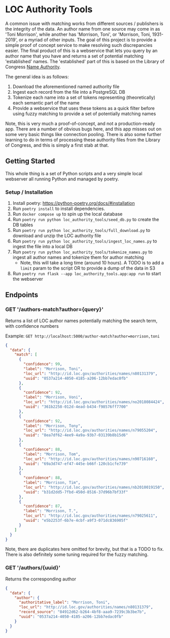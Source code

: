 # LOC Authority Tools
A common issue with matching works from different sources / publishers is the integrity of the data. An author name
from one source may come in as 'Toni Morrison', while another has 'Morrison, Toni', or 'Morrison, Toni, 1931-2019',
or a myriad of other inputs. The goal of this project is to provide a simple proof of concept service to make resolving such
discrepancies easier. The final product of this is a webservice that lets you query by an author name that you have and returns
a set of potential matching 'established' names. The 'established' part of this is based on the Library of Congress [Name
Authority](https://id.loc.gov/authorities/names.html).

The general idea is as follows:

  1. Download the aforementioned named authority file
  2. Ingest each record from the file into a PostgreSQL DB
  3. Tokenize each name into a set of tokens representing (theoretically) each semantic part of the name
  4. Provide a webservice that uses these tokens as a quick filter before using fuzzy matching to provide a set of potentially
     matching names

Note, this is very much a proof-of-concept, and not a production-ready app. There are a number of obvious bugs here, and this
app misses out on some very basic things like connection pooling.  There is also some further learning to do in terms of
processing these authority files from the Library of Congress, and this is simply a first stab at that.

## Getting Started
This whole thing is a set of Python scripts and a very simple local webserver all running Python and managed by poetry.

### Setup / Installation


  1. Install poetry: https://python-poetry.org/docs/#installation
  2. Run `poetry install` to install dependencies.
  3. Run `docker compose up` to spin up the local database
  4. Run `poetry run python loc_authority_tools/seed_db.py` to create the DB tables
  5. Run `poetry run python loc_authority_tools/full_download.py` to download and unzip the LOC authority file
  6. Run `poetry run python loc_authority_tools/ingest_loc_names.py` to ingest the file into a local DB
  7. Run `poetry run python loc_authority_tools/tokenize_names.py` to ingest all author names and tokenize them
     for author matching
       - Note, this will take a long time (around 10 hours). A TODO is to add a `limit` param to the script
         OR to provide a dump of the data in S3
  8. Run `poetry run flask --app loc_authority_tools.app:app run` to start the webserver

## Endpoints

### GET '/authors-match?author={query}'
Returns a list of LOC author names potentially matching the search term, with confidence numbers

Example: `GET http://localhost:5000/author-match?author=morrison,toni`
```json
{
  "data": {
    "match": [
      {
        "confidence": 99,
        "label": "Morrison, Toni",
        "loc_url": "http://id.loc.gov/authorities/names/n80131379",
        "uuid": "0537a214-4050-4185-a206-12bb7edac0fb"
      },
      {
        "confidence": 92,
        "label": "Morrison, Voni",
        "loc_url": "http://id.loc.gov/authorities/names/no2018084424",
        "uuid": "361b2258-012d-4ead-b434-f98576ff7700"
      },
      {
        "confidence": 92,
        "label": "Morrison, Tony",
        "loc_url": "http://id.loc.gov/authorities/names/n79055204",
        "uuid": "8ea7df62-4ee9-4a9a-93b7-03139b8b15d6"
      },
      {
        "confidence": 88,
        "label": "Morrison, Tom",
        "loc_url": "http://id.loc.gov/authorities/names/n90716160",
        "uuid": "69a3d747-ef47-445e-b66f-120cb1cfe739"
      },
      {
        "confidence": 88,
        "label": "Morrison, Tim",
        "loc_url": "http://id.loc.gov/authorities/names/nb2010019150",
        "uuid": "b31d2dd5-7fbd-450d-8516-37d96b7bf33f"
      },
      {
        "confidence": 87,
        "label": "Morrison, T.",
        "loc_url": "http://id.loc.gov/authorities/names/n79025611",
        "uuid": "e5b2253f-6b7e-4cbf-a9f3-071dc836905f"
      }
    ]
  }
}
```
Note, there are duplicates here omitted for brevity, but that is a TODO to fix. There is also definitely some tuning required
for the fuzzy matching.


### GET '/authors/{uuid}'
Returns the corresponding author
```json
{
  "data": {
    "author": {
      "authoritative_label": "Morrison, Toni",
      "loc_url": "http://id.loc.gov/authorities/names/n80131379",
      "record_source": "84912d62-b264-4bf8-aaa9-7239c3b3be7b",
      "uuid": "0537a214-4050-4185-a206-12bb7edac0fb"
    }
  }
}
```
